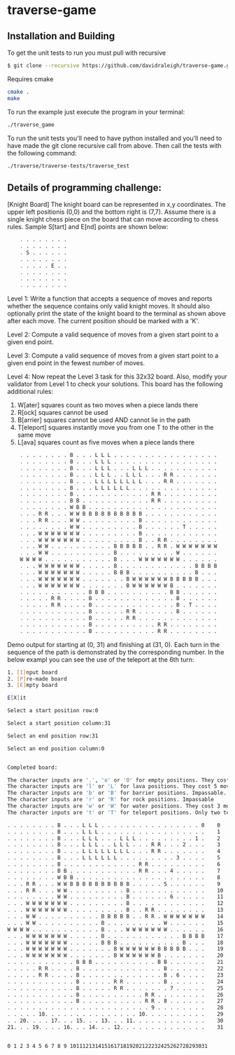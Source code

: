 # traverse-game

## Installation and Building
To get the unit tests to run you must pull with recursive
```bash
$ git clone --recursive https://github.com/davidraleigh/traverse-game.git
```

Requires cmake
```bash
cmake .
make
```

To run the example just execute the program in your terminal:
```bash
./traverse_game
```

To run the unit tests you'll need to have python installed and you'll need to have made the git clone recursive call from above. Then call the tests with the following command:
```bash
./traverse/traverse-tests/traverse_test
```

## Details of programming challenge:

[Knight Board]
The knight board can be represented in x,y coordinates.  The upper left positionis (0,0) and the bottom right is (7,7).  Assume there is a single knight chess piece on the board that can move according to chess rules.  Sample S[tart] and E[nd] points are shown below:

```bash
    . . . . . . . .
    . . . . . . . .
    . S . . . . . .
    . . . . . . . .
    . . . . . E . .
    . . . . . . . .
    . . . . . . . .
    . . . . . . . .
```

Level 1: Write a function that accepts a sequence of moves and reports whether the sequence contains only valid knight moves.  It should also optionally print the state of the knight board to the terminal as shown above after each move.  The current position should be marked with a 'K'.

Level 2: Compute a valid sequence of moves from a given start point to a given end point.

Level 3: Compute a valid sequence of moves from a given start point to a given end point in the fewest number of moves.

Level 4: Now repeat the Level 3 task for this 32x32 board.  Also, modify your validator from Level 1 to check your solutions.  This board has the following additional rules:
1) W[ater] squares count as two moves when a piece lands there
2) R[ock] squares cannot be used
3) B[arrier] squares cannot be used AND cannot lie in the path
4) T[eleport] squares instantly move you from one T to the other in the same move
5) L[ava] squares count as five moves when a piece lands there

```bash
    . . . . . . . . B . . . L L L . . . . . . . . . . . . . . . . .
    . . . . . . . . B . . . L L L . . . . . . . . . . . . . . . . .
    . . . . . . . . B . . . L L L . . . L L L . . . . . . . . . . .
    . . . . . . . . B . . . L L L . . L L L . . . R R . . . . . . .
    . . . . . . . . B . . . L L L L L L L L . . . R R . . . . . . .
    . . . . . . . . B . . . L L L L L L . . . . . . . . . . . . . .
    . . . . . . . . B . . . . . . . . . . . . R R . . . . . . . . .
    . . . . . . . . B B . . . . . . . . . . . R R . . . . . . . . .
    . . . . . . . . W B B . . . . . . . . . . . . . . . . . . . . .
    . . . R R . . . W W B B B B B B B B B B . . . . . . . . . . . .
    . . . R R . . . W W . . . . . . . . . B . . . . . . . . . . . .
    . . . . . . . . W W . . . . . . . . . B . . . . . . T . . . . .
    . . . W W W W W W W . . . . . . . . . B . . . . . . . . . . . .
    . . . W W W W W W W . . . . . . . . . B . . R R . . . . . . . .
    . . . W W . . . . . . . . . . B B B B B . . R R . W W W W W W W
    . . . W W . . . . . . . . . . B . . . . . . . . . W . . . . . .
    W W W W . . . . . . . . . . . B . . . W W W W W W W . . . . . .
    . . . W W W W W W W . . . . . B . . . . . . . . . . . . B B B B
    . . . W W W W W W W . . . . . B B B . . . . . . . . . . B . . .
    . . . W W W W W W W . . . . . . . B W W W W W W B B B B B . . .
    . . . W W W W W W W . . . . . . . B W W W W W W B . . . . . . .
    . . . . . . . . . . . B B B . . . . . . . . . . B B . . . . . .
    . . . . . R R . . . . B . . . . . . . . . . . . . B . . . . . .
    . . . . . R R . . . . B . . . . . . . . . . . . . B . T . . . .
    . . . . . . . . . . . B . . . . . R R . . . . . . B . . . . . .
    . . . . . . . . . . . B . . . . . R R . . . . . . . . . . . . .
    . . . . . . . . . . . B . . . . . . . . . . R R . . . . . . . .
    . . . . . . . . . . . B . . . . . . . . . . R R . . . . . . . .
```




Demo output for starting at (0, 31) and finishing at (31, 0). Each turn in the sequence of the path is demonstrated by the corresponding number. In the below exampl you can see the use of the teleport at the 6th turn:

```bash
1. [I]nput board
2. [P]re-made board
3. [E]mpty board

E[X]it

Select a start position row:0

Select a start position column:31

Select an end position row:31

Select an end position column:0


Completed board:

The character inputs are '.', 'o' or 'O' for empty positions. They cost 1 movement per position.
The character inputs are 'l' or 'L' for lava positions. They cost 5 movements per position.
The character inputs are 'b' or 'B' for barrier positions. Impassable.
The character inputs are 'r' or 'R' for rock positions. Impassable
The character inputs are 'w' or 'W' for water positions. They cost 3 movements per position.
The character inputs are 't' or 'T' for teleport positions. Only two teleport positions per map.

. . . . . . . . B . . . L L L . . . . . . . . . . . . . . . . 0    0
. . . . . . . . B . . . L L L . . . . . . . . . . . . . . . . .    1
. . . . . . . . B . . . L L L . . . L L L . . . . . . . . . 1 .    2
. . . . . . . . B . . . L L L . . L L L . . . R R . . . 2 . . .    3
. . . . . . . . B . . . L L L L L L L L . . . R R . . . . . . .    4
. . . . . . . . B . . . L L L L L L . . . . . . . . . 3 . . . .    5
. . . . . . . . B . . . . . . . . . . . . R R . . . . . . . . .    6
. . . . . . . . B B . . . . . . . . . . . R R . . . 4 . . . . .    7
. . . . . . . . W B B . . . . . . . . . . . . . . . . . . . . .    8
. . . R R . . . W W B B B B B B B B B B . . . . . 5 . . . . . .    9
. . . R R . . . W W . . . . . . . . . B . . . . . . . . . . . .    10
. . . . . . . . W W . . . . . . . . . B . . . . . . 6 . . . . .    11
. . . W W W W W W W . . . . . . . . . B . . . . . . . . . . . .    12
. . . W W W W W W W . . . . . . . . . B . . R R . . . . . . . .    13
. . . W W . . . . . . . . . . B B B B B . . R R . W W W W W W W    14
. . . W W . . . . . . . . . . B . . . . . . . . . W . . . . . .    15
W W W W . . . . . . . . . . . B . . . W W W W W W W . . . . . .    16
. . . W W W W W W W . . . . . B . . . . . . . . . . . . B B B B    17
. . . W W W W W W W . . . . . B B B . . . . . . . . . . B . . .    18
. . . W W W W W W W . . . . . . . B W W W W W W B B B B B . . .    19
. . . W W W W W W W . . . . . . . B W W W W W W B . . . . . . .    20
. . . . . . . . . . . B B B . . . . . . . . . . B B . . . . . .    21
. . . . . R R . . . . B . . . . . . . . . . . . . B . . . . . .    22
. . . . . R R . . . . B . . . . . . . . . . . . . B . 6 . . . .    23
. . . . . . . . . . . B . . . . . R R . . . . . . B . . . . . .    24
. . . . . . . . . . . B . . . . . R R . . . . . . . 7 . . . . .    25
. . . . . . . . . . . B . . . . . . . . . . R R . . . . . . . .    26
. . . . . . . . . . . B . . . . . . . . . . R R . 8 . . . . . .    27
. . . . . . . . . . . . . . . . . . . . . . . 9 . . . . . . . .    28
. . . . . 18. . . . . . . . . . . . . . . 10. . . . . . . . . .    29
. . 20. . . . 17. . . 15. . . 13. . . 11. . . . . . . . . . . .    30
21. . . 19. . . . 16. . . 14. . . 12. . . . . . . . . . . . . .    31


0 1 2 3 4 5 6 7 8 9 10111213141516171819202122232425262728293031

```


